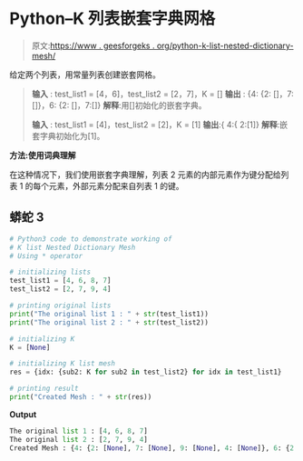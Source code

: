 # Python–K 列表嵌套字典网格

> 原文:[https://www . geesforgeks . org/python-k-list-nested-dictionary-mesh/](https://www.geeksforgeeks.org/python-k-list-nested-dictionary-mesh/)

给定两个列表，用常量列表创建嵌套网格。

> **输入** : test_list1 = [4，6]，test_list2 = [2，7]，K = []
> **输出** : {4: {2: []，7: []}，6: {2: []，7:[]}
> **解释**:用[]初始化的嵌套字典。
> 
> **输入** : test_list1 = [4]，test_list2 = [2]，K = [1]
> **输出**:{ 4:{ 2:[1]}
> **解释**:嵌套字典初始化为[1]。

**方法:使用词典理解**

在这种情况下，我们使用嵌套字典理解，列表 2 元素的内部元素作为键分配给列表 1 的每个元素，外部元素分配来自列表 1 的键。

## 蟒蛇 3

```py
# Python3 code to demonstrate working of 
# K list Nested Dictionary Mesh
# Using * operator

# initializing lists
test_list1 = [4, 6, 8, 7]
test_list2 = [2, 7, 9, 4]

# printing original lists
print("The original list 1 : " + str(test_list1))
print("The original list 2 : " + str(test_list2))

# initializing K 
K = [None]

# initializing K list mesh
res = {idx: {sub2: K for sub2 in test_list2} for idx in test_list1}

# printing result 
print("Created Mesh : " + str(res))
```

**Output**

```py
The original list 1 : [4, 6, 8, 7]
The original list 2 : [2, 7, 9, 4]
Created Mesh : {4: {2: [None], 7: [None], 9: [None], 4: [None]}, 6: {2: [None], 7: [None], 9: [None], 4: [None]}, 8: {2: [None], 7: [None], 9: [None], 4: [None]}, 7: {2: [None], 7: [None], 9: [None], 4: [None]}}

```